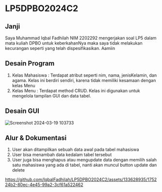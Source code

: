 # LP5DPBO2024C2

## Janji
Saya Muhammad Iqbal Fadhilah NIM 2202292 mengerjakan soal LP5 dalam mata kuliah DPBO untuk keberkahanNya maka saya tidak melakukan kecurangan seperti yang telah dispesifikasikan. Aamiin

## Desain Program
1. Kelas Mahasiswa : Terdapat atribut seperti nim, nama, jenisKelamin, dan agama. Kelas ini berdiri sendiri, karena tidak memiliki kesamaan dengan kelas Menu
2. Kelas Menu : Terdapat method CRUD. Kelas ini digunakan untuk mengelola tampilan GUI dan data tabel.

## Desain GUI
![Screenshot 2024-03-19 103733](https://github.com/IqbalFadhilah/LP5DPBO2024C2/assets/133628935/db09eaa9-a3a2-48dc-b754-6c2ff0b576e5)

## Alur & Dokumentasi
1. User akan ditampilkan sebuah data awal pada tabel mahasiswa
2. User bisa menambah data kedalam tabel tersebut
3. User juga bisa menghapus atau mengupdate data dengan memilih salah satu mahasiswa yang ada di tabel, nanti akan muncul button update dan delete

https://github.com/IqbalFadhilah/LP5DPBO2024C2/assets/133628935/175224b2-80ec-4e45-99a2-3cf61a522462

